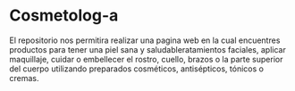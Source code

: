 # Cosmetolog-a
El repositorio nos permitira realizar una pagina web en la cual encuentres productos para tener una piel sana y saludableratamientos faciales, aplicar maquillaje, cuidar o embellecer el rostro, cuello, brazos o la parte superior del cuerpo utilizando preparados cosméticos, antisépticos, tónicos o cremas.
